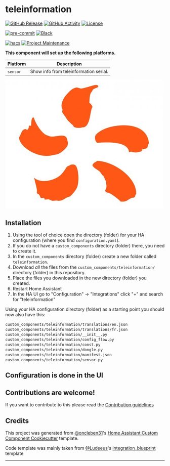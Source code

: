 # teleinformation

[![GitHub Release][releases-shield]][releases]
[![GitHub Activity][commits-shield]][commits]
[![License][license-shield]](LICENSE)

[![pre-commit][pre-commit-shield]][pre-commit]
[![Black][black-shield]][black]

[![hacs][hacsbadge]][hacs]
[![Project Maintenance][maintenance-shield]][user_profile]


**This component will set up the following platforms.**

| Platform        | Description                                                               |
| --------------- | ------------------------------------------------------------------------- |
| `sensor`        | Show info from teleinformation serial.                                    |

![example][logo]

## Installation

1. Using the tool of choice open the directory (folder) for your HA configuration (where you find `configuration.yaml`).
2. If you do not have a `custom_components` directory (folder) there, you need to create it.
3. In the `custom_components` directory (folder) create a new folder called `teleinformation`.
4. Download _all_ the files from the `custom_components/teleinformation/` directory (folder) in this repository.
5. Place the files you downloaded in the new directory (folder) you created.
6. Restart Home Assistant
7. In the HA UI go to "Configuration" -> "Integrations" click "+" and search for "teleinformation"

Using your HA configuration directory (folder) as a starting point you should now also have this:

```text
custom_components/teleinformation/translations/en.json
custom_components/teleinformation/translations/fr.json
custom_components/teleinformation/__init__.py
custom_components/teleinformation/config_flow.py
custom_components/teleinformation/const.py
custom_components/teleinformation/dongle.py
custom_components/teleinformation/manifest.json
custom_components/teleinformation/sensor.py
```

## Configuration is done in the UI

<!---->

## Contributions are welcome!

If you want to contribute to this please read the [Contribution guidelines](CONTRIBUTING.md)

## Credits

This project was generated from [@oncleben31](https://github.com/oncleben31)'s [Home Assistant Custom Component Cookiecutter](https://github.com/oncleben31/cookiecutter-homeassistant-custom-component) template.

Code template was mainly taken from [@Ludeeus](https://github.com/ludeeus)'s [integration_blueprint][integration_blueprint] template

---

[integration_blueprint]: https://github.com/custom-components/integration_blueprint
[black]: https://github.com/psf/black
[black-shield]: https://img.shields.io/badge/
[commits-shield]: https://img.shields.io/github/commit-activity/y/poppypop/integration_teleinformation.svg?style=for-the-badge
[commits]: https://github.com/poppypop/integration_teleinformation/commits/main
[hacs]: https://hacs.xyz
[hacsbadge]: https://img.shields.io/badge/HACS-Custom-orange.svg?style=for-the-badge
[logo]: Logo-EDF-500x407.jpg
[forum-shield]: https://img.shields.io/badge/community-forum-brightgreen.svg?style=for-the-badge
[forum]: https://community.home-assistant.io/
[license]: https://github.com/poppypop/integration_teleinformation/blob/main/LICENSE
[license-shield]: https://img.shields.io/github/license/poppypop/integration_teleinformation.svg?style=for-the-badge
[maintenance-shield]: https://img.shields.io/badge/maintainer-%40poppypop-blue.svg?style=for-the-badge
[pre-commit]: https://github.com/pre-commit/pre-commit
[pre-commit-shield]: https://img.shields.io/badge/pre--commit-enabled-brightgreen?style=for-the-badge
[releases-shield]: https://img.shields.io/github/release/poppypop/integration_teleinformation.svg?style=for-the-badge
[releases]: https://github.com/poppypop/integration_teleinformation/releases
[user_profile]: https://github.com/poppypop
